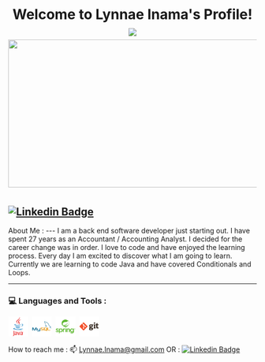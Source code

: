 
  <div id="header" align="center">
  <h1>
  Welcome to Lynnae Inama's Profile!
  <img src="https://media.giphy.com/media/hvRJCLFzcasrR4ia7z/giphy.gif" width="30px"/>

  <div align="center">
  <img src="https://media2.giphy.com/media/24652QfeZzNIPzoH36/giphy.gif" width="800" height="300"/>
</div>
</h1>
 <div id="header" align="left">

 [![Linkedin Badge](https://img.shields.io/badge/LinkedIn-blue?style=for-the-badge&logo=linkedin&logoColor=white)](https://www.linkedin.com/in/lynnaeinama/) 
  ---
<div id="header" align="left">
About Me :
---
I am a back end software developer just starting out.  I have spent 27 years as an Accountant / Accounting Analyst.  I decided for the career change was in order.  I love to code and have enjoyed the learning process.  Every day I am excited to discover what I am going to learn.  Currently we are learning to code Java and have covered Conditionals and Loops.

  ---
### :computer: Languages and Tools : 
<div>
  <img src="https://github.com/devicons/devicon/blob/master/icons/java/java-original-wordmark.svg" title="Java" alt="Java" width="40" height="40"/>&nbsp;
  <img src="https://github.com/devicons/devicon/blob/master/icons/mysql/mysql-original-wordmark.svg" title="MySQL"  alt="MySQL" width="40" height="40"/>&nbsp;
  <img src="https://github.com/devicons/devicon/blob/master/icons/spring/spring-original-wordmark.svg" title="Spring" alt="Spring" width="40" height="40"/>&nbsp;
  <img src="https://github.com/devicons/devicon/blob/master/icons/git/git-original-wordmark.svg" title="Git" **alt="Git" width="40" height="40"/>
</div>

 How to reach me : 
 :mailbox: Lynnae.Inama@gmail.com
 OR : [![Linkedin Badge](https://img.shields.io/badge/LinkedIn-blue?style=for-the-badge&logo=linkedin&logoColor=white)](https://www.linkedin.com/in/lynnaeinama/)
